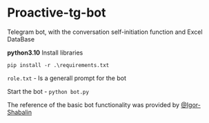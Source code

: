 # Proactive-tg-bot
Telegram bot, with the conversation self-initiation function and Excel DataBase

**python3.10** Install libraries

`pip install -r .\requirements.txt`

`role.txt` - Is a generall prompt for the bot

Start the bot - `python bot.py`

The reference of the basic bot functionality was provided by [@Igor-Shabalin](https://github.com/Igor-Shabalin/gpt_telegram_bot)